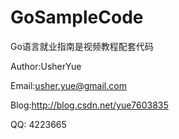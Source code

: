 # GoSampleCode
Go语言就业指南是视频教程配套代码  

Author:UsherYue  

Email:usher.yue@gmail.com  

Blog:http://blog.csdn.net/yue7603835  

QQ: 4223665  




